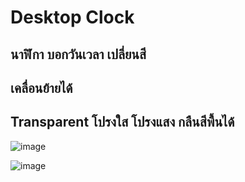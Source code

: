 # Desktop Clock
## นาฬิกา บอกวันเวลา เปลี่ยนสี
## เคลื่อนย้ายได้
## Transparent โปรงใส โปรงแสง กลืนสีพื้นได้

![image](https://user-images.githubusercontent.com/6521378/153115547-c6487d03-8a0b-406e-aacf-0166ac7cd19d.png)

![image](https://user-images.githubusercontent.com/6521378/153115591-eb738d04-91d9-4402-baaf-6fc4fc57105b.png)
